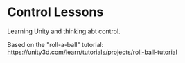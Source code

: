 # Control Lessons
Learning Unity and thinking abt control.

Based on the "roll-a-ball" tutorial: https://unity3d.com/learn/tutorials/projects/roll-ball-tutorial
